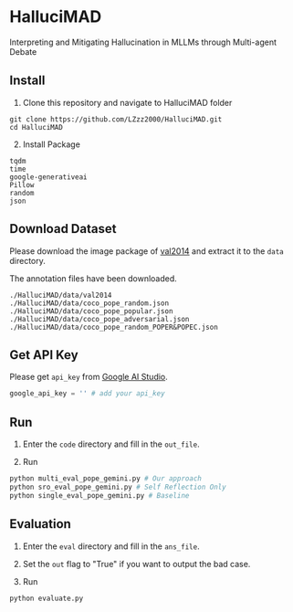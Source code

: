# HalluciMAD
Interpreting and Mitigating Hallucination in MLLMs through Multi-agent Debate



## Install

1. Clone this repository and navigate to HalluciMAD folder

```shell
git clone https://github.com/LZzz2000/HalluciMAD.git
cd HalluciMAD
```

2. Install Package

```
tqdm
time
google-generativeai
Pillow
random
json
```



## Download Dataset

Please download the image package of [val2014](https://cocodataset.org/#download) and extract it to the ```data``` directory.  

The annotation files have been downloaded.

```
./HalluciMAD/data/val2014
./HalluciMAD/data/coco_pope_random.json
./HalluciMAD/data/coco_pope_popular.json
./HalluciMAD/data/coco_pope_adversarial.json
./HalluciMAD/data/coco_pope_random_POPER&POPEC.json
```



## Get API Key

Please get ```api_key``` from [Google AI Studio](https://aistudio.google.com/).

```python
google_api_key = '' # add your api_key
```



## Run

1. Enter the ```code``` directory and fill in the ```out_file```. 

2. Run

```python
python multi_eval_pope_gemini.py # Our approach
python sro_eval_pope_gemini.py # Self Reflection Only
python single_eval_pope_gemini.py # Baseline
```



## Evaluation

1. Enter the ```eval``` directory and fill in the ```ans_file```. 

2. Set the ```out```  flag to "True" if you want to output the bad case.
3. Run

```python
python evaluate.py
```

